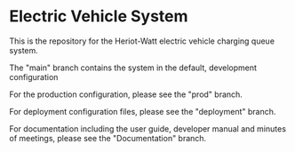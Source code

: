 # Electric Vehicle System 
This is the repository for the Heriot-Watt electric vehicle charging queue system.

The "main" branch contains the system in the default, development configuration

For the production configuration, please see the "prod" branch.

For deployment configuration files, please see the "deployment" branch.

For documentation including the user guide, developer manual and minutes of meetings, please see the "Documentation" branch.
